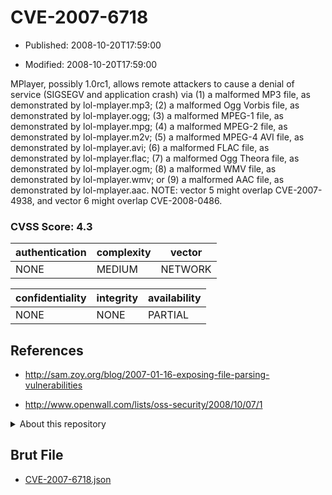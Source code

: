 # CVE-2007-6718

- Published: 2008-10-20T17:59:00

- Modified: 2008-10-20T17:59:00

MPlayer, possibly 1.0rc1, allows remote attackers to cause a denial of service (SIGSEGV and application crash) via (1) a malformed MP3 file, as demonstrated by lol-mplayer.mp3; (2) a malformed Ogg Vorbis file, as demonstrated by lol-mplayer.ogg; (3) a malformed MPEG-1 file, as demonstrated by lol-mplayer.mpg; (4) a malformed MPEG-2 file, as demonstrated by lol-mplayer.m2v; (5) a malformed MPEG-4 AVI file, as demonstrated by lol-mplayer.avi; (6) a malformed FLAC file, as demonstrated by lol-mplayer.flac; (7) a malformed Ogg Theora file, as demonstrated by lol-mplayer.ogm; (8) a malformed WMV file, as demonstrated by lol-mplayer.wmv; or (9) a malformed AAC file, as demonstrated by lol-mplayer.aac.  NOTE: vector 5 might overlap CVE-2007-4938, and vector 6 might overlap CVE-2008-0486.

### CVSS Score: **4.3**

| authentication | complexity | vector |
| --- | --- | --- |
| NONE | MEDIUM | NETWORK |

| confidentiality | integrity | availability |
| --- | --- | --- |
| NONE | NONE | PARTIAL |

## References

* http://sam.zoy.org/blog/2007-01-16-exposing-file-parsing-vulnerabilities

* http://www.openwall.com/lists/oss-security/2008/10/07/1

<details>
<summary>About this repository</summary> 

  This repository is part of the project [Live Hack CVE](https://github.com/Live-Hack-CVE). Main website can be found [www.live-hack.org](https://www.live-hack.org) 
  
  Made by [Sn0wAlice](https://github.com/Sn0wAlice) for the people that care about security and need to have a feed of the latest CVEs. Hope you enjoy it, don't forget to star the repo and follow me on [Twitter](https://twitter.com/Sn0wAlice) and [Github](https://github.com/Sn0wAlice). And that is my [personnal website](https://www.alice-snow.me/)

  - [Home Page](https://github.com/Live-Hack-CVE)
  - [Framework](https://github.com/Live-Hack-CVE/cve-framework)
  - [CVE database](https://github.com/Live-Hack-CVE/full_database)
  - [Changelog](https://github.com/Live-Hack-CVE/Changelog)
</details>

## Brut File

* [CVE-2007-6718.json](https://raw.githubusercontent.com/Live-Hack-CVE/full_database/main/cves/2007/CVE-2007-6718.json)

